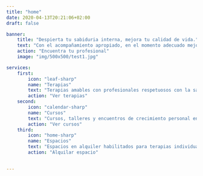 ```yaml
---
title: "home"
date: 2020-04-13T20:21:06+02:00
draft: false

banner:
    title: "Despierta tu sabiduria interna, mejora tu calidad de vida."
    text: "Con el acompañamiento apropiado, en el momento adecuado mejora tu vitalidad física, tu claridad mental y eleva tu consciencia. Conoce tus capacidades innatas y naturales y disfruta de la vida."
    action: "Encuentra tu profesional" 
    image: "img/500x500/test1.jpg"

services: 
    first:
        icon: "leaf-sharp"
        name: "Terapias"
        text: "Terapias amables con profesionales respetuosos con la sabiduría natural del ser humano."
        action: "Ver terapias"
    second:
        icon: "calendar-sharp"
        name: "Cursos"
        text: "Cursos, talleres y encuentros de crecimiento personal en lo físico, mental y espiritual."
        action: "Ver cursos"
    third:
        icon: "home-sharp"
        name: "Espacios"
        text: "Espacios en alquiler habilitados para terapias individuales y en grupo para profesionales conscientes."
        action: "Alquilar espacio"

    
---
```


